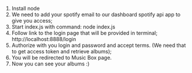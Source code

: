 1. Install node
2. We need to add your spotify email to our dashboard spotify api app to give you access;
3. Start index.js with command:
    node index.js
4. Follow link to the login page that will be provided in terminal;
    http://localhost:8888/login
5. Authorize with you login and password and accept terms. (We need that to get access token and retrieve albums);
6. You will be redirected to Music Box page.
8. Now you can see your albums :)